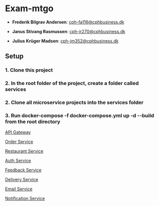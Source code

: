 # Exam-mtgo #
- **Frederik Bilgrav Andersen**: cph-fa116@cphbusiness.dk

- **Janus Stivang Rasmussen**: cph-jr270@cphbusiness.dk

- **Julius Krüger Madsen**: cph-jm352@cphbusiness.dk

## Setup ##
### 1.  Clone this project

### 2.  In the root folder of the project, create a folder called services

### 2.  Clone all microservice projects into the services folder 

### 3.  Run docker-compose -f docker-compose.yml up -d --build from the root directory ### 

[API Gateway](https://github.com/Dare-Share-Care/exam-gateway)  

[Order Service](https://github.com/Dare-Share-Care/exam-orders)  

[Restaurant Service](https://github.com/Dare-Share-Care/exam-restaurant)  

[Auth Service](https://github.com/Dare-Share-Care/exam-auth)  

[Feedback Service](https://github.com/Dare-Share-Care/exam-feedback)

[Delivery Service](https://github.com/Dare-Share-Care/exam-courier)

[Email Service](https://github.com/Dare-Share-Care/exam-emails)

[Notification Service](https://github.com/Dare-Share-Care/exam-notification)

